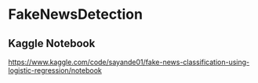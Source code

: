 # FakeNewsDetection

## Kaggle Notebook
https://www.kaggle.com/code/sayande01/fake-news-classification-using-logistic-regression/notebook

